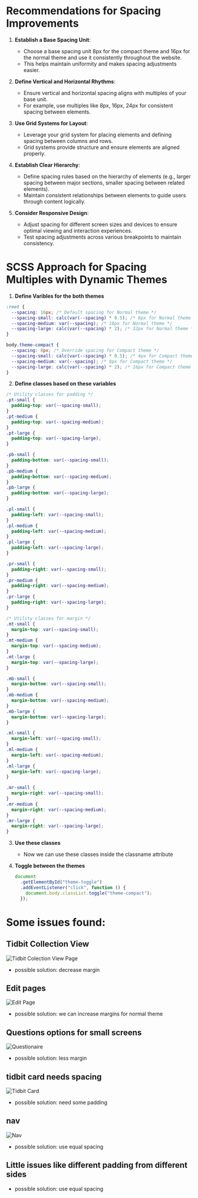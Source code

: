 # Recommendations for Spacing Improvements

1. **Establish a Base Spacing Unit**:

   - Choose a base spacing unit 8px for the compact theme and 16px for the normal theme and use it consistently throughout the website.
   - This helps maintain uniformity and makes spacing adjustments easier.

2. **Define Vertical and Horizontal Rhythms**:

   - Ensure vertical and horizontal spacing aligns with multiples of your base unit.
   - For example, use multiples like 8px, 16px, 24px for consistent spacing between elements.

3. **Use Grid Systems for Layout**:

   - Leverage your grid system for placing elements and defining spacing between columns and rows.
   - Grid systems provide structure and ensure elements are aligned properly.

4. **Establish Clear Hierarchy**:

   - Define spacing rules based on the hierarchy of elements (e.g., larger spacing between major sections, smaller spacing between related elements).
   - Maintain consistent relationships between elements to guide users through content logically.

5. **Consider Responsive Design**:
   - Adjust spacing for different screen sizes and devices to ensure optimal viewing and interaction experiences.
   - Test spacing adjustments across various breakpoints to maintain consistency.

# SCSS Approach for Spacing Multiples with Dynamic Themes

1. **Define Varibles for the both themes**

```scss
:root {
  --spacing: 16px; /* Default spacing for Normal theme */
  --spacing-small: calc(var(--spacing) * 0.5); /* 8px for Normal theme */
  --spacing-medium: var(--spacing); /* 16px for Normal theme */
  --spacing-large: calc(var(--spacing) * 2); /* 32px for Normal theme */
}

body.theme-compact {
  --spacing: 8px; /* Override spacing for Compact theme */
  --spacing-small: calc(var(--spacing) * 0.5); /* 4px for Compact theme */
  --spacing-medium: var(--spacing); /* 8px for Compact theme */
  --spacing-large: calc(var(--spacing) * 2); /* 16px for Compact theme */
}
```

2. **Define classes based on these variables**

```scss
/* Utility classes for padding */
.pt-small {
  padding-top: var(--spacing-small);
}
.pt-medium {
  padding-top: var(--spacing-medium);
}
.pt-large {
  padding-top: var(--spacing-large);
}

.pb-small {
  padding-bottom: var(--spacing-small);
}
.pb-medium {
  padding-bottom: var(--spacing-medium);
}
.pb-large {
  padding-bottom: var(--spacing-large);
}

.pl-small {
  padding-left: var(--spacing-small);
}
.pl-medium {
  padding-left: var(--spacing-medium);
}
.pl-large {
  padding-left: var(--spacing-large);
}

.pr-small {
  padding-right: var(--spacing-small);
}
.pr-medium {
  padding-right: var(--spacing-medium);
}
.pr-large {
  padding-right: var(--spacing-large);
}

/* Utility classes for margin */
.mt-small {
  margin-top: var(--spacing-small);
}
.mt-medium {
  margin-top: var(--spacing-medium);
}
.mt-large {
  margin-top: var(--spacing-large);
}

.mb-small {
  margin-bottom: var(--spacing-small);
}
.mb-medium {
  margin-bottom: var(--spacing-medium);
}
.mb-large {
  margin-bottom: var(--spacing-large);
}

.ml-small {
  margin-left: var(--spacing-small);
}
.ml-medium {
  margin-left: var(--spacing-medium);
}
.ml-large {
  margin-left: var(--spacing-large);
}

.mr-small {
  margin-right: var(--spacing-small);
}
.mr-medium {
  margin-right: var(--spacing-medium);
}
.mr-large {
  margin-right: var(--spacing-large);
}
```

3. **Use these classes**

   - Now we can use these classes inside the classname attribute

4. **Toggle between the themes**
   ```js
   document
     .getElementById("theme-toggle")
     .addEventListener("click", function () {
       document.body.classList.toggle("theme-compact");
     });
   ```

# Some issues found:

## Tidbit Collection View

![Tidbit Colection View Page](https://ibb.co/6y8W9qF)

- possible solution: decrease margin

## Edit pages

![Edit Page](https://ibb.co/Gprr2ry)

- possible solution: we can increase margins for normal theme

## Questions options for small screens

![Questionaire](https://drive.google.com/file/d/1mrwK1qCHtKH70pYGYePrNmDbNYhVn-O4/view?usp=sharing)

- possible solution: less margin

## tidbit card needs spacing

![Tidbit Card](https://ibb.co/N3Jc6ht)

- possible solution: need some padding

## nav

![Nav](https://ibb.co/HTM28ws)

- possible solution: use equal spacing

## Little issues like different padding from different sides

- possible solution: use equal spacing
